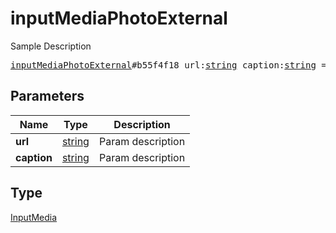 # inputMediaPhotoExternal

Sample Description

<pre>
<a href="../constructor/inputMediaPhotoExternal.md">inputMediaPhotoExternal</a>#b55f4f18 url:<a href="../type/string.md">string</a> caption:<a href="../type/string.md">string</a> = <a href="../type/InputMedia.md">InputMedia</a>;
</pre>
## Parameters

| Name | Type | Description |
|------|:----:|-------------|
| **url** | <a href="../type/string.md">string</a> | Param description |
| **caption** | <a href="../type/string.md">string</a> | Param description |

## Type

<a href="../type/InputMedia.md">InputMedia</a>
